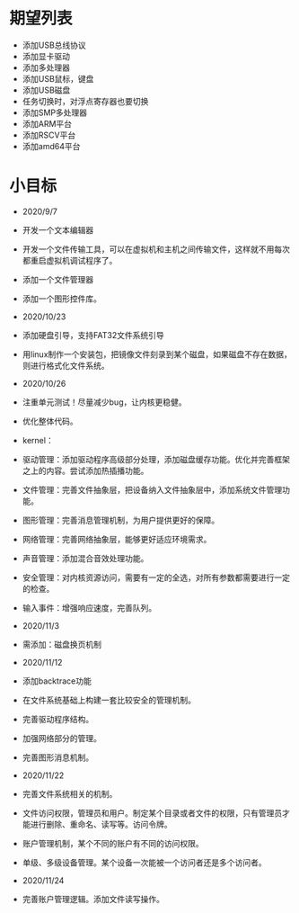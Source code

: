 # 期望列表
* 添加USB总线协议
* 添加显卡驱动
* 添加多处理器
* 添加USB鼠标，键盘
* 添加USB磁盘
* 任务切换时，对浮点寄存器也要切换
* 添加SMP多处理器
* 添加ARM平台
* 添加RSCV平台
* 添加amd64平台

# 小目标
* 2020/9/7
* 开发一个文本编辑器
* 开发一个文件传输工具，可以在虚拟机和主机之间传输文件，这样就不用每次都重启虚拟机调试程序了。
* 添加一个文件管理器
* 添加一个图形控件库。

* 2020/10/23
* 添加硬盘引导，支持FAT32文件系统引导
* 用linux制作一个安装包，把镜像文件刻录到某个磁盘，如果磁盘不存在数据，则进行格式化文件系统。

* 2020/10/26
* 注重单元测试！尽量减少bug，让内核更稳健。

* 优化整体代码。
* kernel：
* 驱动管理：添加驱动程序高级部分处理，添加磁盘缓存功能。优化并完善框架之上的内容。尝试添加热插播功能。
* 文件管理：完善文件抽象层，把设备纳入文件抽象层中，添加系统文件管理功能。
* 图形管理：完善消息管理机制，为用户提供更好的保障。
* 网络管理：完善网络抽象层，能够更好适应环境需求。
* 声音管理：添加混合音效处理功能。
* 安全管理：对内核资源访问，需要有一定的全选，对所有参数都需要进行一定的检查。
* 输入事件：增强响应速度，完善队列。

* 2020/11/3
* 需添加：磁盘换页机制
* 2020/11/12
* 添加backtrace功能

* 在文件系统基础上构建一套比较安全的管理机制。
* 完善驱动程序结构。
* 加强网络部分的管理。
* 完善图形消息机制。

* 2020/11/22
* 完善文件系统相关的机制。
* 文件访问权限，管理员和用户。制定某个目录或者文件的权限，只有管理员才能进行删除、重命名、读写等。访问令牌。
* 账户管理机制，某个不同的账户有不同的访问权限。
* 单级、多级设备管理。某个设备一次能被一个访问者还是多个访问者。

* 2020/11/24
* 完善账户管理逻辑。添加文件读写操作。